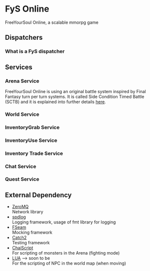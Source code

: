 # FyS Online

FreeYourSoul Online, a scalable mmorpg game

## Dispatchers

### What is a FyS dispatcher

## Services

### Arena Service

FreeYourSoul Online is using an original battle system inspired by Final Fantasy turn per turn systems. It is called Side Condition Timed Battle (SCTB) and it is explained into further details [here](doc/arena/Arena_BattleSystem.md#arena).

### World Service

### InventoryGrab Service

### InventoryUse Service

### Inventory Trade Service

### Chat Service

### Quest Service


## External Dependency

* [ZeroMQ](https://github.com/zeromq/libzmq)  
    Network library
* [spdlog](https://github.com/gabime/spdlog)  
    Logging framework, usage of fmt library for logging
* [FSeam](https://github.com/FreeYourSoul/FSeam)  
    Mocking framework
* [Catch2](https://github.com/catchorg/Catch2)  
    Testing framework
* [ChaiScript](https://github.com/ChaiScript/ChaiScript)  
    For scripting of monsters in the Arena (fighting mode)
* [LUA](https://github.com/lua/lua)   --> soon to be  
    For the scripting of NPC in the world map (when moving)

